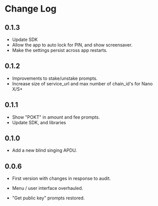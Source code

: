# Change Log

## 0.1.3

- Update SDK
- Allow the app to auto lock for PIN, and show screensaver.
- Make the settings persist across app restarts.

## 0.1.2

- Improvements to stake/unstake prompts.
- Increase size of service_url and max number of chain_id's for Nano X/S+ 


## 0.1.1

- Show "POKT" in amount and fee prompts.
- Update SDK, and libraries

## 0.1.0

- Add a new blind singing APDU.

## 0.0.6

- First version with changes in response to audit.

- Menu / user interface overhauled.

- "Get public key" prompts restored.

